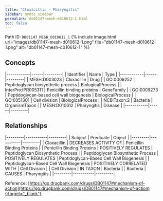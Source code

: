 ```yaml
---
title: "Cloxacillin - Pharyngitis"
sidebar: mydoc_sidebar
permalink: db01147-mesh-d010612-1.html
toc: false 
---
```



Path ID: `DB01147_MESH_D010612_1`
{% include image.html url="images/db01147-mesh-d010612-1.png" file="db01147-mesh-d010612-1.png" alt="db01147-mesh-d010612-1" %}

## Concepts

|------------|------|---------|
| Identifier | Name | Type    |
|------------|------|---------|
| MESH:D003023 | Cloxacillin | Drug |
| GO:0009252 | Peptidoglycan biosynthetic process | BiologicalProcess |
| InterPro:IPR005311 | Penicillin binding proteins | GeneFamily |
| GO:0009273 | Peptidoglycan-based cell wall biogenesis | BiologicalProcess |
| GO:0051301 | Cell division | BiologicalProcess |
| NCBITaxon:2 | Bacteria | OrganismTaxon |
| MESH:D010612 | Pharyngitis | Disease |
|------------|------|---------|

## Relationships

|---------|-----------|---------|
| Subject | Predicate | Object  |
|---------|-----------|---------|
| Cloxacillin | DECREASES ACTIVITY OF | Penicillin Binding Proteins |
| Penicillin Binding Proteins | POSITIVELY REGULATES | Peptidoglycan Biosynthetic Process |
| Peptidoglycan Biosynthetic Process | POSITIVELY REGULATES | Peptidoglycan-Based Cell Wall Biogenesis |
| Peptidoglycan-Based Cell Wall Biogenesis | POSITIVELY CORRELATED WITH | Cell Division |
| Cell Division | IN TAXON | Bacteria |
| Bacteria | CAUSES | Pharyngitis |
|---------|-----------|---------|

Reference: [https://go.drugbank.com/drugs/DB01147#mechanism-of-action](https://go.drugbank.com/drugs/DB01147#mechanism-of-action){:target="_blank"}